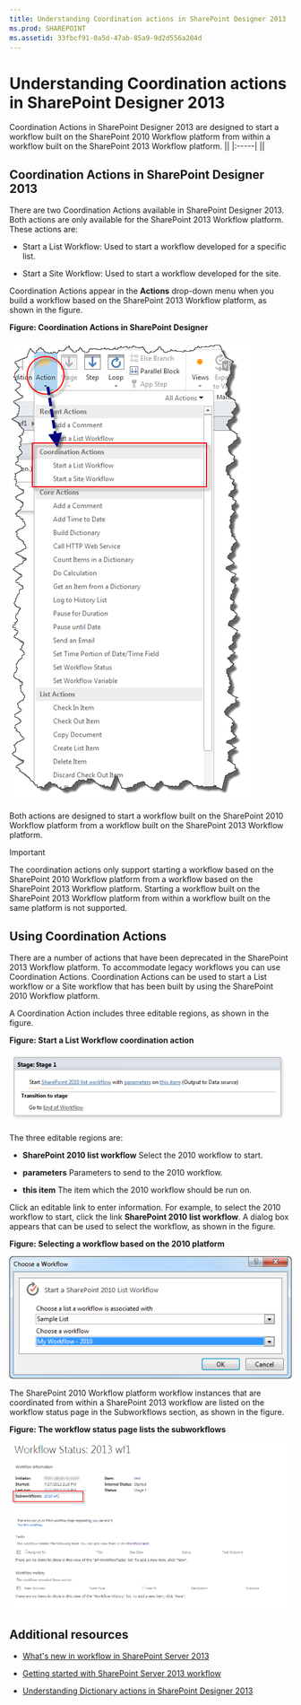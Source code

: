```yaml
---
title: Understanding Coordination actions in SharePoint Designer 2013
ms.prod: SHAREPOINT
ms.assetid: 33fbcf91-0a5d-47ab-85a9-9d2d556a204d
---
```



# Understanding Coordination actions in SharePoint Designer 2013
Coordination Actions in SharePoint Designer 2013 are designed to start a workflow built on the SharePoint 2010 Workflow platform from within a workflow built on the SharePoint 2013 Workflow platform.
||
|:-----|
||
   

## Coordination Actions in SharePoint Designer 2013
<a name="section1"> </a>

There are two Coordination Actions available in SharePoint Designer 2013. Both actions are only available for the SharePoint 2013 Workflow platform. These actions are: 
  
    
    

- Start a List Workflow: Used to start a workflow developed for a specific list. 
    
  
- Start a Site Workflow: Used to start a workflow developed for the site. 
    
  
Coordination Actions appear in the **Actions** drop-down menu when you build a workflow based on the SharePoint 2013 Workflow platform, as shown in the figure.
  
    
    

**Figure: Coordination Actions in SharePoint Designer**

  
    
    

  
    
    
![Coordination Actions in SharePoint Designer](images/SPD15-CoordinationActions.png)
  
    
    
Both actions are designed to start a workflow built on the SharePoint 2010 Workflow platform from a workflow built on the SharePoint 2013 Workflow platform. 
  
    
    

    
> [!IMPORTANT]
> The coordination actions only support starting a workflow based on the SharePoint 2010 Workflow platform from a workflow based on the SharePoint 2013 Workflow platform. Starting a workflow built on the SharePoint 2013 Workflow platform from within a workflow built on the same platform is not supported. 
  
    
    


## Using Coordination Actions
<a name="section2"> </a>

There are a number of actions that have been deprecated in the SharePoint 2013 Workflow platform. To accommodate legacy workflows you can use Coordination Actions. Coordination Actions can be used to start a List workflow or a Site workflow that has been built by using the SharePoint 2010 Workflow platform. 
  
    
    
A Coordination Action includes three editable regions, as shown in the figure. 
  
    
    

**Figure: Start a List Workflow coordination action**

  
    
    

  
    
    
![Start a List Workflow coordination action](images/SPD15-CoordinationActions2.png)
  
    
    
The three editable regions are: 
  
    
    

- **SharePoint 2010 list workflow** Select the 2010 workflow to start.
    
  
- **parameters** Parameters to send to the 2010 workflow.
    
  
- **this item** The item which the 2010 workflow should be run on.
    
  
Click an editable link to enter information. For example, to select the 2010 workflow to start, click the link **SharePoint 2010 list workflow**. A dialog box appears that can be used to select the workflow, as shown in the figure. 
  
    
    

**Figure: Selecting a workflow based on the 2010 platform**

  
    
    

  
    
    
![Selecting a workflow based on the 2010 platform](images/SPD15-CoordinationActions3.png)
  
    
    

  
    
    

  
    
    

  
    
    
The SharePoint 2010 Workflow platform workflow instances that are coordinated from within a SharePoint 2013 workflow are listed on the workflow status page in the Subworkflows section, as shown in the figure. 
  
    
    

**Figure: The workflow status page lists the subworkflows**

  
    
    

  
    
    
![The workflow status page lists the subworkflows.](images/SPD15-CorrelationActions4.png)
  
    
    

  
    
    

  
    
    

## Additional resources
<a name="bk_addresources"> </a>


-  [What's new in workflow in SharePoint Server 2013](http://msdn.microsoft.com/library/6ab8a28b-fa2f-4530-8b55-a7f663bf15ea.aspx)
    
  
-  [Getting started with SharePoint Server 2013 workflow](http://msdn.microsoft.com/library/cc73be76-a329-449f-90ab-86822b1c2ee8.aspx)
    
  
-  [Understanding Dictionary actions in SharePoint Designer 2013](understanding-dictionary-actions-in-sharepoint-designer-2013.md)
    
  

  
    
    


